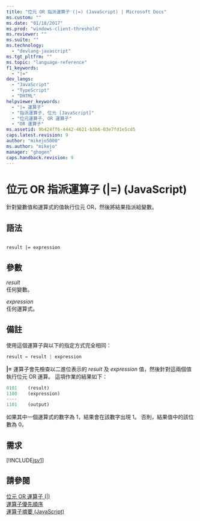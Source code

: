 ```yaml
---
title: "位元 OR 指派運算子 (|=) (JavaScript) | Microsoft Docs"
ms.custom: ""
ms.date: "01/18/2017"
ms.prod: "windows-client-threshold"
ms.reviewer: ""
ms.suite: ""
ms.technology: 
  - "devlang-javascript"
ms.tgt_pltfrm: ""
ms.topic: "language-reference"
f1_keywords: 
  - "|="
dev_langs: 
  - "JavaScript"
  - "TypeScript"
  - "DHTML"
helpviewer_keywords: 
  - "|= 運算子"
  - "指派運算子, 位元 [JavaScript]"
  - "位元運算子, OR 運算子"
  - "OR 運算子"
ms.assetid: 9b424ff6-4442-4621-b3b6-83e7fd1e5cd5
caps.latest.revision: 9
author: "mikejo5000"
ms.author: "mikejo"
manager: "ghogen"
caps.handback.revision: 9
---
```

# 位元 OR 指派運算子 (|=) (JavaScript)
針對變數值和運算式的值執行位元 OR，然後將結果指派給變數。  
  
## 語法  
  
```  
  
result |= expression  
```  
  
## 參數  
 *result*  
 任何變數。  
  
 *expression*  
 任何運算式。  
  
## 備註  
 使用這個運算子與以下的指定方式完全相同：  
  
```javascript  
result = result | expression  
```  
  
 **&#124;\=** 運算子會先檢查以二進位表示的 *result* 及 *expression* 值，然後針對這兩個值執行位元 OR 運算。  這項作業的結果如下：  
  
```javascript  
0101    (result)  
1100    (expression)  
----  
1101    (output)  
```  
  
 如果其中一個運算式的數字為 1，結果會在該數字出現 1。  否則，結果值中的該位數為 0。  
  
## 需求  
 [!INCLUDE[jsv1](../../javascript/misc/includes/jsv1-md.md)]  
  
## 請參閱  
 [位元 OR 運算子 \(&#124;\)](../../javascript/reference/bitwise-or-operator-decrement-javascript.md)   
 [運算子優先順序](../../javascript/operator-subtractprecedence-javascript.md)   
 [運算子摘要 \(JavaScript\)](../../javascript/misc/operator-subtractsummary-javascript.md)